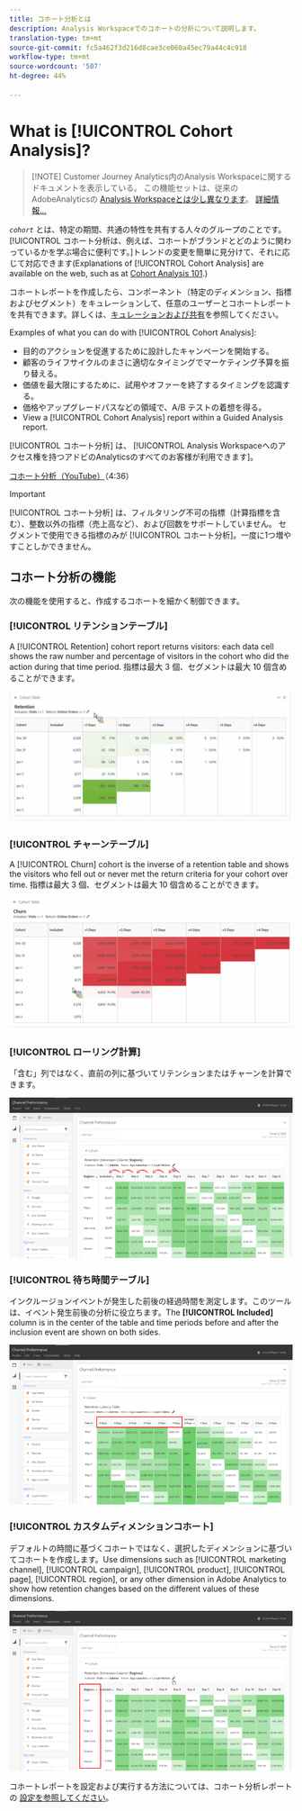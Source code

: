 ```yaml
---
title: コホート分析とは
description: Analysis Workspaceでのコホートの分析について説明します。
translation-type: tm+mt
source-git-commit: fc5a462f3d216d8cae3ce060a45ec79a44c4c918
workflow-type: tm+mt
source-wordcount: '507'
ht-degree: 44%

---
```



# What is [!UICONTROL Cohort Analysis]?

>[!NOTE] Customer Journey Analytics内のAnalysis Workspaceに関するドキュメントを表示している。 この機能セットは、従来のAdobeAnalyticsの [Analysis Workspaceとは少し異なります](https://docs.adobe.com/content/help/ja-JP/analytics/analyze/analysis-workspace/home.html)。 [詳細情報...](/help/getting-started/cja-aa.md)

*`cohort`* とは、特定の期間、共通の特性を共有する人々のグループのことです。[!UICONTROL コホート分析は、例えば、コホートがブランドとどのように関わっているかを学ぶ場合に便利です。]トレンドの変更を簡単に見分けて、それに応じて対応できます(Explanations of [!UICONTROL Cohort Analysis] are available on the web, such as at [Cohort Analysis 101](https://en.wikipedia.org/wiki/Cohort_analysis).)

コホートレポートを作成したら、コンポーネント（特定のディメンション、指標およびセグメント）をキュレーションして、任意のユーザーとコホートレポートを共有できます。詳しくは、[キュレーションおよび共有](/help/analysis-workspace/curate-share/curate.md)を参照してください。

Examples of what you can do with [!UICONTROL Cohort Analysis]:

* 目的のアクションを促進するために設計したキャンペーンを開始する。
* 顧客のライフサイクルのまさに適切なタイミングでマーケティング予算を振り替える。
* 価値を最大限にするために、試用やオファーを終了するタイミングを認識する。
* 価格やアップグレードパスなどの領域で、A/B テストの着想を得る。
* View a [!UICONTROL Cohort Analysis] report within a Guided Analysis report.

[!UICONTROL コホート分析] は、 [!UICONTROL Analysis Workspaceへのアクセス権を持つアドビのAnalyticsのすべてのお客様が利用できます]。

[コホート分析（YouTube）](https://www.youtube.com/watch?v=kqOIYrvV-co&amp;index=45&amp;list=PL2tCx83mn7GuNnQdYGOtlyCu0V5mEZ8sS)（4:36）

>[!IMPORTANT]
>
>[!UICONTROL コホート分析] は、フィルタリング不可の指標（計算指標を含む）、整数以外の指標（売上高など）、および回数をサポートしていません。 セグメントで使用できる指標のみが
>[!UICONTROL コホート分析]。一度に1つ増やすことしかできません。

## コホート分析の機能

次の機能を使用すると、作成するコホートを細かく制御できます。

### [!UICONTROL リテンションテーブル]

A [!UICONTROL Retention] cohort report returns visitors: each data cell shows the raw number and percentage of visitors in the cohort who did the action during that time period. 指標は最大 3 個、セグメントは最大 10 個含めることができます。

![](assets/retention-report.png)

### [!UICONTROL チャーンテーブル]

A [!UICONTROL Churn] cohort is the inverse of a retention table and shows the visitors who fell out or never met the return criteria for your cohort over time. 指標は最大 3 個、セグメントは最大 10 個含めることができます。

![](assets/churn-report.png)

### [!UICONTROL ローリング計算]

「含む」列ではなく、直前の列に基づいてリテンションまたはチャーンを計算できます。

![](assets/cohort-rolling-calculation.png)

### [!UICONTROL 待ち時間テーブル]

インクルージョンイベントが発生した前後の経過時間を測定します。このツールは、イベント発生前後の分析に役立ちます。The **[!UICONTROL Included]** column is in the center of the table and time periods before and after the inclusion event are shown on both sides.

![](assets/cohort-latency.png)

### [!UICONTROL カスタムディメンションコホート]

デフォルトの時間に基づくコホートではなく、選択したディメンションに基づいてコホートを作成します。Use dimensions such as [!UICONTROL marketing channel], [!UICONTROL campaign], [!UICONTROL product], [!UICONTROL page], [!UICONTROL region], or any other dimension in Adobe Analytics to show how retention changes based on the different values of these dimensions.

![](assets/cohort-customizable-cohort-row.png)

コホートレポートを設定および実行する方法については、コホート分析レポートの [設定を参照してください](/help/analysis-workspace/visualizations/cohort-table/t-cohort.md)。

